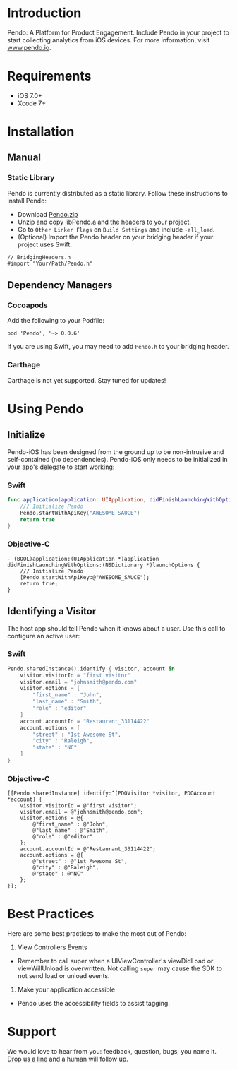 
# Introduction

Pendo: A Platform for Product Engagement. Include Pendo in your project to start collecting analytics from iOS devices. For more information, visit www.pendo.io.

# Requirements

- iOS 7.0+
- Xcode 7+

# Installation

## Manual

### Static Library

Pendo is currently distributed as a static library. Follow these instructions to install Pendo:

  - Download [Pendo.zip](https://github.com/pendo-io/pendo-ios/releases/tag/0.0.6)
  - Unzip and copy libPendo.a and the headers to your project.
  - Go to `Other Linker Flags` on `Build Settings` and include `-all_load`.
  - (Optional) Import the Pendo header on your bridging header if your project uses Swift.

```
// BridgingHeaders.h
#import "Your/Path/Pendo.h"
```

## Dependency Managers

### Cocoapods

Add the following to your Podfile:

`pod 'Pendo', '~> 0.0.6'`

If you are using Swift, you may need to add `Pendo.h` to your bridging header.

### Carthage

Carthage is not yet supported. Stay tuned for updates!

# Using Pendo

## Initialize

Pendo-iOS has been designed from the ground up to be non-intrusive and self-contained (no dependencies). Pendo-iOS only needs to be initialized in your app's delegate to start working:

### Swift

```swift	
func application(application: UIApplication, didFinishLaunchingWithOptions launchOptions: [NSObject: AnyObject]?) -> Bool {
    /// Initialize Pendo
    Pendo.startWithApiKey("AWESOME_SAUCE")
    return true
}
```
    
### Objective-C

```objc
- (BOOL)application:(UIApplication *)application didFinishLaunchingWithOptions:(NSDictionary *)launchOptions {
    /// Initialize Pendo
    [Pendo startWithApiKey:@"AWESOME_SAUCE"];
    return true;
}
```

## Identifying a Visitor

The host app should tell Pendo when it knows about a user. Use this call to configure an active user:

### Swift
```swift
Pendo.sharedInstance().identify { visitor, account in
    visitor.visitorId = "first visitor"
    visitor.email = "johnsmith@pendo.com"
    visitor.options = [
        "first_name" : "John",
        "last_name" : "Smith",
        "role" : "editor"
    ]
    account.accountId = "Restaurant_33114422"
    account.options = [
        "street" : "1st Awesome St",
        "city" : "Raleigh",
        "state" : "NC"
    ]
}
``` 

### Objective-C
```objc
[[Pendo sharedInstance] identify:^(PDOVisitor *visitor, PDOAccount *account) {
    visitor.visitorId = @"first visitor";
    visitor.email = @"johnsmith@pendo.com";
    visitor.options = @{
        @"first_name" : @"John",
        @"last_name" : @"Smith",
        @"role" : @"editor"
    };
    account.accountId = @"Restaurant_33114422";
    account.options = @{
        @"street" : @"1st Awesome St",
        @"city" : @"Raleigh",
        @"state" : @"NC"
    };
}];
```

# Best Practices

Here are some best practices to make the most out of Pendo:

1. View Controllers Events
  - Remember to call super when a UIViewController's viewDidLoad or viewWillUnload is overwritten. Not calling `super` may cause the SDK to not send load or unload events.
1. Make your application accessible
  - Pendo uses the accessibility fields to assist tagging.

# Support

We would love to hear from you: feedback, question, bugs, you name it. [Drop us a line](https://pendo.desk.com/customer/portal/emails/new) and a human will follow up. 

